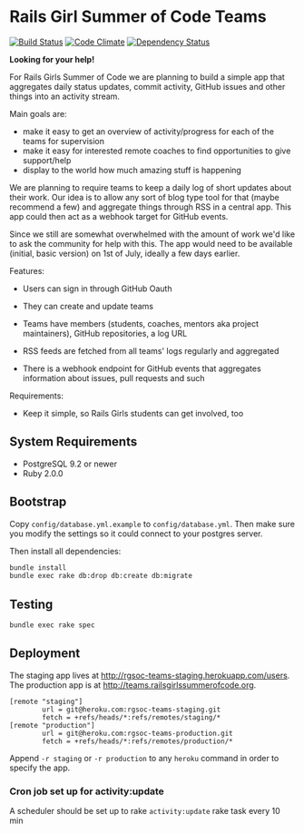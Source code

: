 # Rails Girl Summer of Code Teams

[![Build Status](https://travis-ci.org/rails-girls-summer-of-code/rgsoc-teams.png)](https://travis-ci.org/rails-girls-summer-of-code/rgsoc-teams)
[![Code Climate](https://codeclimate.com/github/rails-girls-summer-of-code/rgsoc-teams.png)](https://codeclimate.com/github/rails-girls-summer-of-code/rgsoc-teams)
[![Dependency Status](https://gemnasium.com/pxlpnk/rgsoc-teams.png)](https://gemnasium.com/pxlpnk/rgsoc-teams)

**Looking for your help!**

For Rails Girls Summer of Code we are planning to build a simple app that
aggregates daily status updates, commit activity, GitHub issues and other
things into an activity stream.

Main goals are:

* make it easy to get an overview of activity/progress for each of the teams for supervision
* make it easy for interested remote coaches to find opportunities to give support/help
* display to the world how much amazing stuff is happening

We are planning to require teams to keep a daily log of short updates about
their work. Our idea is to allow any sort of blog type tool for that (maybe
recommend a few) and aggregate things through RSS in a central app. This app
could then act as a webhook target for GitHub events.

Since we still are somewhat overwhelmed with the amount of work we'd like to
ask the community for help with this. The app would need to be available
(initial, basic version) on 1st of July, ideally a few days earlier.

Features:

* Users can sign in through GitHub Oauth
* They can create and update teams
* Teams have members (students, coaches, mentors aka project maintainers), GitHub repositories, a log URL

* RSS feeds are fetched from all teams' logs regularly and aggregated
* There is a webhook endpoint for GitHub events that aggregates information about issues, pull requests and such

Requirements:

* Keep it simple, so Rails Girls students can get involved, too

## System Requirements

* PostgreSQL 9.2 or newer
* Ruby 2.0.0

## Bootstrap

Copy `config/database.yml.example` to `config/database.yml`. Then make sure you
modify the settings so it could connect to your postgres server.

Then install all dependencies:

```bash
bundle install
bundle exec rake db:drop db:create db:migrate
```

## Testing

```bash
bundle exec rake spec
```

## Deployment

The staging app lives at http://rgsoc-teams-staging.herokuapp.com/users. The production app is
at http://teams.railsgirlssummerofcode.org.

```
[remote "staging"]
        url = git@heroku.com:rgsoc-teams-staging.git
        fetch = +refs/heads/*:refs/remotes/staging/*
[remote "production"]
        url = git@heroku.com:rgsoc-teams-production.git
        fetch = +refs/heads/*:refs/remotes/production/*
```

Append `-r staging` or `-r production` to any `heroku` command in order to specify the app.

### Cron job set up for activity:update

A scheduler should be set up to rake `activity:update` rake task every 10 min

